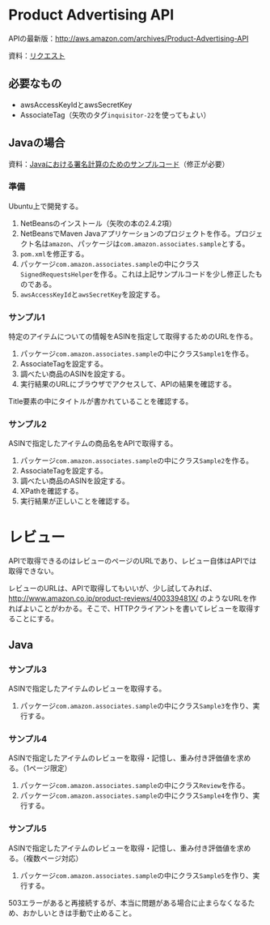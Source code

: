 # Product Advertising API

APIの最新版：http://aws.amazon.com/archives/Product-Advertising-API

資料：[リクエスト](https://images-na.ssl-images-amazon.com/images/G/09/associates/paapi/dg/index.html?CHAP_MakingRequestsandUnderstandingResponses.html)

## 必要なもの

* awsAccessKeyIdとawsSecretKey
* AssociateTag（矢吹のタグ`inquisitor-22`を使ってもよい）

## Javaの場合

資料：[Javaにおける署名計算のためのサンプルコード](https://images-na.ssl-images-amazon.com/images/G/09/associates/paapi/dg/index.html?AuthJavaSampleSig2.html)（修正が必要）

### 準備

Ubuntu上で開発する。

1. NetBeansのインストール（矢吹の本の2.4.2項）
1. NetBeansでMaven Javaアプリケーションのプロジェクトを作る。プロジェクト名は`amazon`、パッケージは`com.amazon.associates.sample`とする。
1. `pom.xml`を修正する。
1. パッケージ`com.amazon.associates.sample`の中にクラス`SignedRequestsHelper`を作る。これは上記サンプルコードを少し修正したものである。
1. `awsAccessKeyId`と`awsSecretKey`を設定する。

### サンプル1

特定のアイテムについての情報をASINを指定して取得するためのURLを作る。

1. パッケージ`com.amazon.associates.sample`の中にクラス`Sample1`を作る。
1. AssociateTagを設定する。
1. 調べたい商品のASINを設定する。
1. 実行結果のURLにブラウザでアクセスして、APIの結果を確認する。

Title要素の中にタイトルが書かれていることを確認する。

### サンプル2

ASINで指定したアイテムの商品名をAPIで取得する。

1. パッケージ`com.amazon.associates.sample`の中にクラス`Sample2`を作る。
1. AssociateTagを設定する。
1. 調べたい商品のASINを設定する。
1. XPathを確認する。
1. 実行結果が正しいことを確認する。

# レビュー

APIで取得できるのはレビューのページのURLであり、レビュー自体はAPIでは取得できない。

レビューのURLは、APIで取得してもいいが、少し試してみれば、http://www.amazon.co.jp/product-reviews/400339481X/ のようなURLを作ればよいことがわかる。そこで、HTTPクライアントを書いてレビューを取得することにする。

## Java

### サンプル3

ASINで指定したアイテムのレビューを取得する。

1. パッケージ`com.amazon.associates.sample`の中にクラス`Sample3`を作り、実行する。

### サンプル4

ASINで指定したアイテムのレビューを取得・記憶し、重み付き評価値を求める。（1ページ限定）

1. パッケージ`com.amazon.associates.sample`の中にクラス`Review`を作る。
1. パッケージ`com.amazon.associates.sample`の中にクラス`Sample4`を作り、実行する。

### サンプル5

ASINで指定したアイテムのレビューを取得・記憶し、重み付き評価値を求める。（複数ページ対応）

1. パッケージ`com.amazon.associates.sample`の中にクラス`Sample5`を作り、実行する。

503エラーがあると再接続するが、本当に問題がある場合に止まらなくなるため、おかしいときは手動で止めること。


